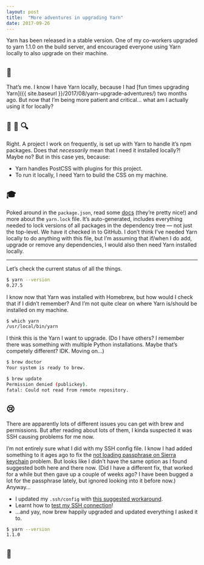 ```yaml
---
layout: post
title:  "More adventures in upgrading Yarn"
date: 2017-09-26
---
```


Yarn has been released in a stable version. One of my co-workers upgraded to yarn 1.1.0 on the build server, and encouraged everyone using Yarn locally to also upgrade on their machine.

## 🙋

That’s me. I know I have Yarn locally, because I had [fun times upgrading Yarn]({{ site.baseurl }}/2017/08/yarn-upgrade-adventures/) two months ago. But now that I’m being more patient and critical… what am I actually using it for locally?

## 🤔 📖 🔍

Right. A project I work on frequently, is set up with Yarn to handle it’s npm packages. Does that *necessarily* mean that I need it installed locally?! Maybe no? But in this case yes, because:
* Yarn handles PostCSS with plugins for this project.
* To run it locally, I need Yarn to build the CSS on my machine.

## 🎓

Poked around in the `package.json`, read some [docs](https://yarnpkg.com/en/docs) (they’re pretty nice!) and more about the `yarn.lock` file. It’s auto-generated, includes everything needed to lock versions of all packages in the dependency tree — not just the top-level. We have it checked in to GitHub. I don’t think I’ve needed Yarn locally to do anything with this file, but I’m assuming that if/when I do add, upgrade or remove any dependencies, I would also then need Yarn installed locally.

---

Let’s check the current status of all the things.

```bash
$ yarn --version
0.27.5
```

I know now that Yarn was installed with Homebrew, but how would I check that if I didn’t remember? And I’m not quite clear on where Yarn is/should be installed on my machine.

```bash
$ which yarn
/usr/local/bin/yarn
```

I think this is the Yarn I want to upgrade. (Do I have others? I remember there was something with multiple Python installations. Maybe that’s competely different? IDK. Moving on…)

```bash
$ brew doctor
Your system is ready to brew.
```

```bash
$ brew update
Permission denied (publickey).
fatal: Could not read from remote repository.
```

## 😢

There are apparently lots of different issues you can get with brew and permissions. But after reading about lots of them, I kinda suspected it was SSH causing problems for me now.

I’m not entirely sure what I did with my SSH config file. I know I had added something to it ages ago to fix the [not loading passphrase on Sierra keychain](https://blog.elao.com/en/tech/ssh-agent-does-not-automatically-load-passphrases-on-the-osx-sierra-keychain/) problem. But looks like I didn’t have the same option as I found suggested both here and there now. (Did I have a different fix, that worked for a while but then gave up a couple of weeks ago? I have been bugged a lot for the passphrase lately, but ignored looking into it before now.) Anyway…

* I updated my `.ssh/config` with [this suggested workaround](https://blog.elao.com/en/tech/ssh-agent-does-not-automatically-load-passphrases-on-the-osx-sierra-keychain/).
* Learnt how to [test my SSH connection](https://help.github.com/articles/testing-your-ssh-connection/)!
* …and yay, now brew happily upgraded and updated everything I asked it to.

```bash
$ yarn --version
1.1.0
```

## 🎉
